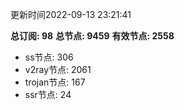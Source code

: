 更新时间2022-09-13 23:21:41

**总订阅: 98**
**总节点: 9459**
**有效节点: 2558**
- ss节点: 306
- v2ray节点: 2061
- trojan节点: 167
- ssr节点: 24
